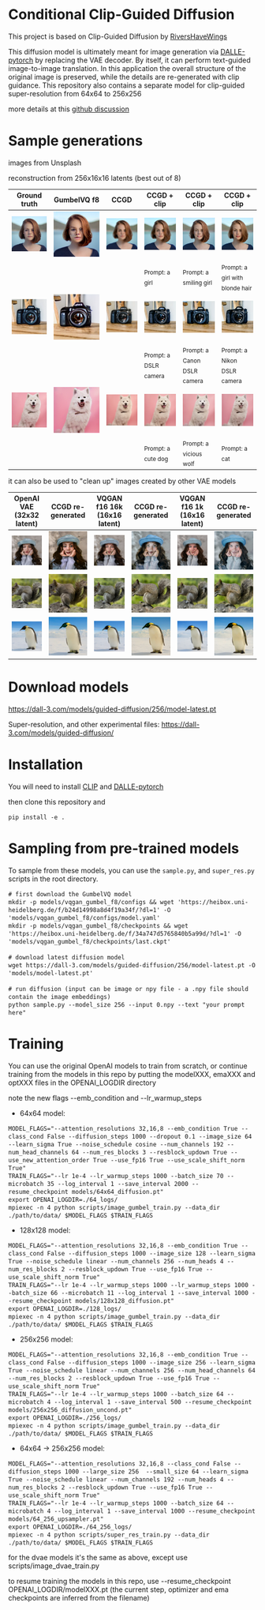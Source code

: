 # Conditional Clip-Guided Diffusion

This project is based on Clip-Guided Diffusion by [RiversHaveWings](https://twitter.com/RiversHaveWings)

This diffusion model is ultimately meant for image generation via [DALLE-pytorch](https://github.com/lucidrains/DALLE-pytorch/) by replacing the VAE decoder. By itself, it can perform text-guided image-to-image translation. In this application the overall structure of the original image is preserved, while the details are re-generated with clip guidance. This repository also contains a separate model for clip-guided super-resolution from 64x64 to 256x256

more details at this [github discussion](https://github.com/lucidrains/DALLE-pytorch/discussions/375)

# Sample generations

images from Unsplash

reconstruction from 256x16x16 latents (best out of 8)

| Ground truth | GumbelVQ f8 | CCGD | CCGD + clip | CCGD + clip | CCGD + clip |
| --- | --- | --- | --- | --- | --- |
| <img src="./images/1-ground.png"></img> | <img src="./images/1-gumbel.png"></img> | <img src="./images/1-ccgd-noclip.png"></img> | <img src="./images/1-ccgd-clip-1.png"></img> | <img src="./images/1-ccgd-clip-2.png"></img> | <img src="./images/1-ccgd-clip-3.png"></img> |
| &nbsp; | &nbsp; | &nbsp; | <sub>Prompt: a girl</sub> | <sub>Prompt: a smiling girl</sub> | <sub>Prompt: a girl with blonde hair</sub> |
| <img src="./images/2-ground.png"></img> | <img src="./images/2-gumbel.png"></img> | <img src="./images/2-ccgd-noclip.png"></img> | <img src="./images/2-ccgd-clip-1.png"></img> | <img src="./images/2-ccgd-clip-2.png"></img> | <img src="./images/2-ccgd-clip-3.png"></img> |
| &nbsp; | &nbsp; | &nbsp; | <sub>Prompt: a DSLR camera</sub> | <sub>Prompt: a Canon DSLR camera</sub> | <sub>Prompt: a Nikon DSLR camera</sub> |
| <img src="./images/3-ground.png"></img> | <img src="./images/3-gumbel.png"></img> | <img src="./images/3-ccgd-noclip.png"></img> | <img src="./images/3-ccgd-clip-1.png"></img> | <img src="./images/3-ccgd-clip-2.png"></img> | <img src="./images/3-ccgd-clip-3.png"></img> |
| &nbsp; | &nbsp; | &nbsp; | <sub>Prompt: a cute dog</sub> | <sub>Prompt: a vicious wolf</sub> | <sub>Prompt: a cat </sub> |

it can also be used to "clean up" images created by other VAE models

| OpenAI VAE (32x32 latent) | CCGD re-generated | VQGAN f16 16k (16x16 latent) | CCGD re-generated | VQGAN f16 1k (16x16 latent) | CCGD re-generated |
| --- | --- | --- | --- | --- | --- |
| <img src="./images/girl-openai.png"></img> | <img src="./images/girl-openai-alt.png"></img> | <img src="./images/girl-16k.png"></img> | <img src="./images/girl-16k-alt.png"></img> | <img src="./images/girl-1k.png"></img> | <img src="./images/girl-1k-alt.png"></img> |
| <img src="./images/squirrel-openai.png"></img> | <img src="./images/squirrel-openai-alt.png"></img> | <img src="./images/squirrel-16k.png"></img> | <img src="./images/squirrel-16k-alt.png"></img> | <img src="./images/squirrel-1k.png"></img> | <img src="./images/squirrel-1k-alt.png"></img> |
| <img src="./images/penguin-openai.png"></img> | <img src="./images/penguin-openai-alt.png"></img> | <img src="./images/penguin-16k.png"></img> | <img src="./images/penguin-16k-alt.png"></img> | <img src="./images/penguin-1k.png"></img> | <img src="./images/penguin-1k-alt.png"></img> |

# Download models

https://dall-3.com/models/guided-diffusion/256/model-latest.pt

Super-resolution, and other experimental files:
https://dall-3.com/models/guided-diffusion/

# Installation

You will need to install [CLIP](https://github.com/openai/CLIP) and [DALLE-pytorch](https://github.com/lucidrains/DALLE-pytorch/)

then clone this repository and
```
pip install -e .
```

# Sampling from pre-trained models

To sample from these models, you can use the `sample.py`, and `super_res.py` scripts in the root directory.


```
# first download the GumbelVQ model
mkdir -p models/vqgan_gumbel_f8/configs && wget 'https://heibox.uni-heidelberg.de/f/b24d14998a8d4f19a34f/?dl=1' -O 'models/vqgan_gumbel_f8/configs/model.yaml' 
mkdir -p models/vqgan_gumbel_f8/checkpoints && wget 'https://heibox.uni-heidelberg.de/f/34a747d5765840b5a99d/?dl=1' -O 'models/vqgan_gumbel_f8/checkpoints/last.ckpt' 

# download latest diffusion model
wget https://dall-3.com/models/guided-diffusion/256/model-latest.pt -O 'models/model-latest.pt'

# run diffusion (input can be image or npy file - a .npy file should contain the image embeddings)
python sample.py --model_size 256 --input 0.npy --text "your prompt here"

```

# Training

You can use the original OpenAI models to train from scratch, or continue training from the models in this repo by putting the modelXXX, emaXXX and optXXX files in the OPENAI_LOGDIR directory

note the new flags --emb_condition and --lr_warmup_steps


 * 64x64 model:

```
MODEL_FLAGS="--attention_resolutions 32,16,8 --emb_condition True --class_cond False --diffusion_steps 1000 --dropout 0.1 --image_size 64 --learn_sigma True --noise_schedule cosine --num_channels 192 --num_head_channels 64 --num_res_blocks 3 --resblock_updown True --use_new_attention_order True --use_fp16 True --use_scale_shift_norm True"
TRAIN_FLAGS="--lr 1e-4 --lr_warmup_steps 1000 --batch_size 70 --microbatch 35 --log_interval 1 --save_interval 2000 --resume_checkpoint models/64x64_diffusion.pt"
export OPENAI_LOGDIR=./64_logs/
mpiexec -n 4 python scripts/image_gumbel_train.py --data_dir ./path/to/data/ $MODEL_FLAGS $TRAIN_FLAGS
```

 * 128x128 model:

```
MODEL_FLAGS="--attention_resolutions 32,16,8 --emb_condition True --class_cond False --diffusion_steps 1000 --image_size 128 --learn_sigma True --noise_schedule linear --num_channels 256 --num_heads 4 --num_res_blocks 2 --resblock_updown True --use_fp16 True --use_scale_shift_norm True"
TRAIN_FLAGS="--lr 1e-4 --lr_warmup_steps 1000 --lr_warmup_steps 1000 --batch_size 66 --microbatch 11 --log_interval 1 --save_interval 1000 --resume_checkpoint models/128x128_diffusion.pt"
export OPENAI_LOGDIR=./128_logs/
mpiexec -n 4 python scripts/image_gumbel_train.py --data_dir ./path/to/data/ $MODEL_FLAGS $TRAIN_FLAGS
```

 * 256x256 model:

```
MODEL_FLAGS="--attention_resolutions 32,16,8 --emb_condition True --class_cond False --diffusion_steps 1000 --image_size 256 --learn_sigma True --noise_schedule linear --num_channels 256 --num_head_channels 64 --num_res_blocks 2 --resblock_updown True --use_fp16 True --use_scale_shift_norm True"
TRAIN_FLAGS="--lr 1e-4 --lr_warmup_steps 1000 --batch_size 64 --microbatch 4 --log_interval 1 --save_interval 500 --resume_checkpoint models/256x256_diffusion_uncond.pt"
export OPENAI_LOGDIR=./256_logs/
mpiexec -n 4 python scripts/image_gumbel_train.py --data_dir ./path/to/data/ $MODEL_FLAGS $TRAIN_FLAGS
```

 * 64x64 -&gt; 256x256 model:

```
MODEL_FLAGS="--attention_resolutions 32,16,8 --class_cond False --diffusion_steps 1000 --large_size 256  --small_size 64 --learn_sigma True --noise_schedule linear --num_channels 192 --num_heads 4 --num_res_blocks 2 --resblock_updown True --use_fp16 True --use_scale_shift_norm True"
TRAIN_FLAGS="--lr 1e-4 --lr_warmup_steps 1000 --batch_size 64 --microbatch 4 --log_interval 1 --save_interval 1000 --resume_checkpoint models/64_256_upsampler.pt"
export OPENAI_LOGDIR=./64_256_logs/
mpiexec -n 4 python scripts/super_res_train.py --data_dir ./path/to/data/ $MODEL_FLAGS $TRAIN_FLAGS
```

for the dvae models it's the same as above, except use scripts/image_dvae_train.py

to resume training the models in this repo, use --resume_checkpoint OPENAI_LOGDIR/modelXXX.pt (the current step, optimizer and ema checkpoints are inferred from the filename)
